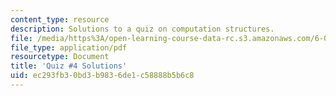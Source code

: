 ```yaml
---
content_type: resource
description: Solutions to a quiz on computation structures.
file: /media/https%3A/open-learning-course-data-rc.s3.amazonaws.com/6-004-computation-structures-spring-2009/ec293fb30bd3b9836de1c58888b5b6c8_MIT6_004s09_quiz04_sol.pdf
file_type: application/pdf
resourcetype: Document
title: 'Quiz #4 Solutions'
uid: ec293fb3-0bd3-b983-6de1-c58888b5b6c8
---
```

